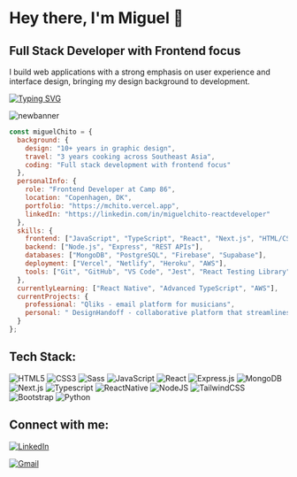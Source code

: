 


# Hey there, I'm Miguel 👋

## Full Stack Developer with Frontend focus

I build web applications with a strong emphasis on user experience and interface design, bringing my design background to development.

[![Typing SVG](https://readme-typing-svg.herokuapp.com?font=Fira+Code&pause=1000&random=false&width=435&lines=Full+Stack+Developer;Always+ready+for+new+projects)](https://git.io/typing-svg)


![newbanner](https://github.com/user-attachments/assets/fba4a18d-d4b5-41a1-99c1-b43094269ad7)


```javascript
const miguelChito = {
  background: {
    design: "10+ years in graphic design",
    travel: "3 years cooking across Southeast Asia",
    coding: "Full stack development with frontend focus"
  },
  personalInfo: {
    role: "Frontend Developer at Camp 86",
    location: "Copenhagen, DK",
    portfolio: "https://mchito.vercel.app",
    linkedIn: "https://linkedin.com/in/miguelchito-reactdeveloper"
  },
  skills: {
    frontend: ["JavaScript", "TypeScript", "React", "Next.js", "HTML/CSS", "TailwindCSS", "Redux", "React Query", "Zustand"],
    backend: ["Node.js", "Express", "REST APIs"],
    databases: ["MongoDB", "PostgreSQL", "Firebase", "Supabase"],
    deployment: ["Vercel", "Netlify", "Heroku", "AWS"],
    tools: ["Git", "GitHub", "VS Code", "Jest", "React Testing Library"]
  },
  currentlyLearning: ["React Native", "Advanced TypeScript", "AWS"],
  currentProjects: {
    professional: "Qliks - email platform for musicians",
    personal: " DesignHandoff - collaborative platform that streamlines the transition from design to development"
  }
};
```

## Tech Stack:


![HTML5](https://img.shields.io/badge/html5-%23E34F26.svg?style=for-the-badge&logo=html5&logoColor=white)
![CSS3](https://img.shields.io/badge/css3-%231572B6.svg?style=for-the-badge&logo=css3&logoColor=white)
![Sass](https://img.shields.io/badge/Sass-CC6699?style=for-the-badge&logo=sass&logoColor=white)
![JavaScript](https://img.shields.io/badge/javascript-%23323330.svg?style=for-the-badge&logo=javascript&logoColor=%23F7DF1E)
![React](https://img.shields.io/badge/react-%2320232a.svg?style=for-the-badge&logo=react&logoColor=%2361DAFB)
![Express.js](https://img.shields.io/badge/express.js-%23404d59.svg?style=for-the-badge&logo=express&logoColor=%2361DAFB)
![MongoDB](https://img.shields.io/badge/MongoDB-%234ea94b.svg?style=for-the-badge&logo=mongodb&logoColor=white)
![Next.js](https://img.shields.io/badge/next%20js-000000?style=for-the-badge&logo=nextdotjs&logoColor=white)
![Typescript](https://img.shields.io/badge/TypeScript-007ACC?style=for-the-badge&logo=typescript&logoColor=white)
![ReactNative](https://img.shields.io/badge/React_Native-20232A?style=for-the-badge&logo=react&logoColor=61DAFB)
![NodeJS](https://img.shields.io/badge/node.js-6DA55F?style=for-the-badge&logo=node.js&logoColor=white)
![TailwindCSS](https://img.shields.io/badge/tailwindcss-%2338B2AC.svg?style=for-the-badge&logo=tailwind-css&logoColor=white)
![Bootstrap](https://img.shields.io/badge/bootstrap-%238511FA.svg?style=for-the-badge&logo=bootstrap&logoColor=white)
![Python](https://img.shields.io/badge/Python-14354C?style=for-the-badge&logo=python&logoColor=white)



## Connect with me:

[![LinkedIn](https://img.shields.io/badge/linkedin-%230077B5.svg?style=for-the-badge&logo=linkedin&logoColor=white)](https://www.linkedin.com/in/miguelchito-reactdeveloper)

[![Gmail](https://img.shields.io/badge/Gmail-D14836?style=for-the-badge&logo=gmail&logoColor=white)](mailto:mchito@gmail.com)

